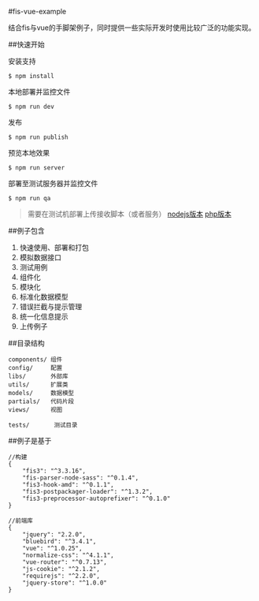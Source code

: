 #fis-vue-example

结合fis与vue的手脚架例子，同时提供一些实际开发时使用比较广泛的功能实现。


##快速开始

安装支持
```
$ npm install
```

本地部署并监控文件
```
$ npm run dev
```

发布
```
$ npm run publish
```

预览本地效果
```
$ npm run server
```


部署至测试服务器并监控文件
```
$ npm run qa
```
> 需要在测试机部署上传接收脚本（或者服务）
> [nodejs版本](https://github.com/fex-team/receiver)
> [php版本](https://github.com/fex-team/fis-command-release/blob/master/tools/receiver.php)



##例子包含

1. 快速使用、部署和打包
2. 模拟数据接口
3. 测试用例
4. 组件化
5. 模块化
6. 标准化数据模型
7. 错误拦截与提示管理
8. 统一化信息提示
9. 上传例子


##目录结构

```
components/ 组件
config/     配置
libs/       外部库
utils/      扩展类
models/     数据模型
partials/   代码片段
views/      视图

tests/       测试目录
```


##例子是基于
```
//构建
{
    "fis3": "^3.3.16",
    "fis-parser-node-sass": "^0.1.4",
    "fis3-hook-amd": "^0.1.1",
    "fis3-postpackager-loader": "^1.3.2",
    "fis3-preprocessor-autoprefixer": "^0.1.0"
}

//前端库
{
    "jquery": "2.2.0",
    "bluebird": "^3.4.1",
    "vue": "^1.0.25",
    "normalize-css": "^4.1.1",
    "vue-router": "^0.7.13",
    "js-cookie": "^2.1.2",
    "requirejs": "^2.2.0",
    "jquery-store": "^1.0.0"
}
```
